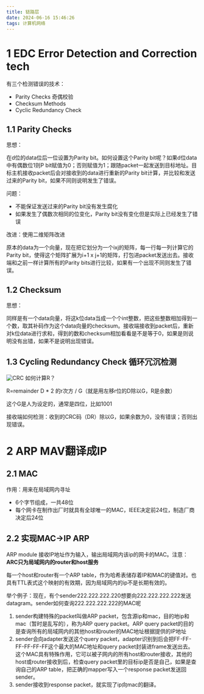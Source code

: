 ```yaml
---
title: 链路层
date: 2024-06-16 15:46:26
tags: 计算机网络
---
```


# 1 EDC Error Detection and Correction tech
 
 有三个检测错误的技术：
 - Parity Checks 奇偶校验
 - Checksum Methods 
 - Cyclic Redundancy Check
## 1.1 Parity Checks
思想：

在d位的data位后一位设置为Parity bit。如何设置这个Parity bit呢？如果d位data中有偶数位1则P bit赋值为0；否则赋值为1；跟随packet一起发送到目标地址。目标主机接收packet后会对接收到的data进行重新的Parity bit计算，并比较和发送过来的Parity bit，如果不同则说明发生了错误。

问题：
- 不能保证发送过来的Parity bit没有发生腐化
- 如果发生了偶数次相同的位变化，Parity bit没有变化但是实际上已经发生了错误

改进：使用二维矩阵改进

原本的data为一个向量，现在把它划分为一个ixj的矩阵，每一行每一列计算它的Parity bit，使得这个矩阵扩展为i+1 x j+1的矩阵，打包进packet发送出去。接收端和之前一样计算所有的Parity bits进行比较，如果有一个出现不同则发生了错误。

## 1.2 Checksum 

思想：

同样是有一个data向量，将这k位data当成一个个int整数，把这些整数相加得到一个数，取其补码作为这个data向量的checksum。接收端接收到packet后，重新对k位data进行求和，得到的数和checksum相加看看是不是等于0，如果是则说明没有出错，如果不是说明出现错误。

## 1.3 Cycling Redundancy Check 循环冗沉检测

![CRC](CRC.png)
如何计算R？

R=remainder D * 2 的r次方 / G（就是用左移r位的D除以G，R是余数）

这个G是人为设定的，通常是四位，比如1001

接收端如何检测：收到的CRC码（DR）除以G，如果余数为0，没有错误；否则出现错误。

# 2 ARP MAV翻译成IP

## 2.1 MAC
作用：用来在局域网内寻址

- 6个字节组成，一共48位
- 每个网卡在制作出厂时就具有全球唯一的MAC，IEEE决定前24位，制造厂商决定后24位

## 2.2 实现MAC->IP ARP

ARP module 接收IP地址作为输入，输出局域网内该ip的网卡的MAC。注意：**ARC只为局域网内的router和host服务**

每一个host和router有一个ARP table，作为哈希表储存着IP和MAC的键值对。也具有TTL表式这个映射的有效期，因为局域网内的ip不是长期有效的。

举个例子：现在，有个sender222.222.222.220想要向222.222.222.222发送datagram。sender如何查询222.222.222.222的MAC呢

1. sender构建特殊的packet叫做ARP packet，包含源ip和mac，目的地ip和mac（暂时是乱写的），称为ARP query packet。ARP query packet的目的是查询所有的局域网内的其他host和router的MAC地址根据提供的IP地址
2. sender会向adapter发送这个query packet，adapter识别到后会把FF-FF-FF-FF-FF-FF这个最大的MAC地址和query packet封装进frame发送出去。这个MAC具有特殊作用，它可以被子网内的所有host和router接收，其他的host或router接收到后，检查query packet里的目标ip是否是自己，如果是查询自己的ARP table，把正确的mapper写入一个response packet发送回sender。
3. sender接收到response packet，就实现了ip向mac的翻译。